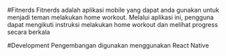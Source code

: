 #Fitnerds
Fitnerds adalah aplikasi mobile yang dapat anda gunakan untuk menjadi teman melakukan home workout.
Melalui aplikasi ini, pengguna dapat mengikuti instruksi melakukan home workout dan melihat progress secara berkala

#Development
Pengembangan digunakan menggunakan React Native
